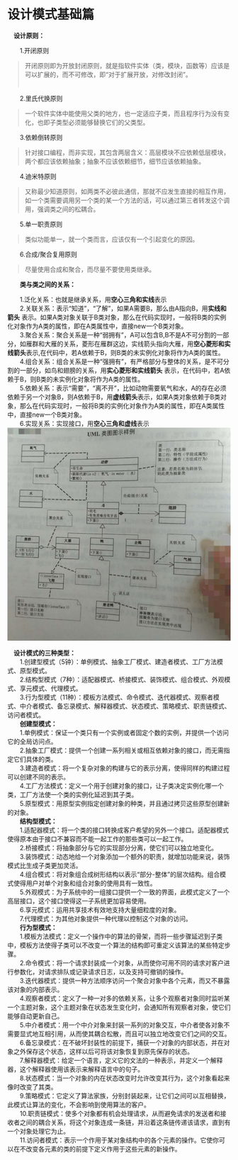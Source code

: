 ﻿# 设计模式基础篇 #

　**设计原则：**<br>

　　1.开闭原则　
> 开闭原则即为开放封闭原则，就是指软件实体（类，模块，函数等）应该是可以扩展的，而不可修改，即“对于扩展开放，对修改封闭”。<br>
　　

　　2.里氏代换原则
> 一个软件实体中能使用父类的地方，也一定适应子类，而且程序行为没有变化，也即子类型必须能够替换它们的父类型。<br>

　　3.依赖倒转原则
> 针对接口编程，而非实现，其包含两层含义：高层模块不应依赖低层模块，两个都应该依赖抽象；抽象不应该依赖细节，细节应该依赖抽象。

　　4.迪米特原则
> 又称最少知道原则，如两类不必彼此通信，那就不应发生直接的相互作用，如一个类需要调用另一个类的某一个方法的话，可以通过第三者转发这个调用，强调类之间的松耦合。<br>

　　5.单一职责原则
> 类似功能单一，就一个类而言，应该仅有一个引起变化的原因。<br>

　　6.合成/聚合复用原则
> 尽量使用合成和聚合，而尽量不要使用类继承。<br>

　　**类与类之间的关系：**<br>

　　1.泛化关系：也就是继承关系，用**空心三角和实线**表示<br>
　　2.关联关系：表示“知道”，“了解”，如果A需要B，那么由A指向B，用**实线和箭头** 表示。如果A类对象关联于B类对象，那么在代码实现时，一般将B类的实例化对象作为A类的属性，即在A类属性中，直接new一个B类对象。<br>
　　3.聚合关系：聚合关系是一种“弱拥有”，A可以包含B,B不是A不可分割的一部分，如雁群和大雁的关系，菱形在雁群这边，实线箭头指向大雁，用**空心菱形和实线箭头**表示,在代码中，若A依赖于B，则B类的未实例化对象将作为A类的属性。<br>
　　4.组合关系：组合关系是一种“强拥有”，有严格部分与整体的关系，是不可分割的一部分，如鸟和翅膀的关系，用**实心菱形和实线箭头** 表示，在代码中，若A依赖于B，则B类的未实例化对象将作为A类的属性。<br>
　　5.依赖关系：表示“需要”，“离不开”，比如动物需要氧气和水，A的存在必须依赖于另一个对象B，则A依赖于B，用**虚线箭头**表示，如果A类对象依赖于B类对象，那么在代码实现时，一般将B类的实例化对象作为A类的属性，即在A类属性中，直接new一个B类对象。<br>
　　6.实现关系：实现接口，用**空心三角和虚线**表示<br>
![](https://github.com/herodll/myblog/blob/master/designPattern/%E8%AE%BE%E8%AE%A1%E6%A8%A1%E5%BC%8F%E5%9F%BA%E7%A1%80%E7%AF%87/%E7%B1%BB%E4%B8%8E%E7%B1%BB%E5%85%B3%E7%B3%BB%E5%9B%BE.jpg)

　**设计模式的三种类型：**<br>
　　1.创建型模式（5钟）：单例模式、抽象工厂模式、建造者模式、工厂方法模式、原型模式。<br>
　　2.结构型模式（7种）：适配器模式、桥接模式、装饰模式、组合模式、外观模式、享元模式、代理模式。<br>
　　3.行为型模式（11种）：模板方法模式、命令模式、迭代器模式、观察者模式、中介者模式、备忘录模式、解释器模式、状态模式、策略模式、职责链模式、访问者模式。<br>
　　**创建型模式：**<br>
　　1.单例模式：保证一个类只有一个实例或者固定个数的实例，并提供一个访问它的全局访问点。<br>
　　2.抽象工厂模式：提供一个创建一系列相关或相互依赖对象的接口，而无需指定它们具体的类。<br>
　　3.建造者模式：将一个复杂对象的构建与它的表示分离，使得同样的构建过程可以创建不同的表示。<br>
　　4.工厂方法模式：定义一个用于创建对象的接口，让子类决定实例化哪一个类，工厂方法使一个类的实例化延迟到其子类。<br>
　　5.原型模式：用原型实例指定创建对象的种类，并且通过拷贝这些原型创建新的对象。<br>
　　**结构型模式：**<br>
　　1.适配器模式：将一个类的接口转换成客户希望的另外一个接口。适配器模式使得原本由于接口不兼容而不能一起工作的那些类可以一起工作。<br>
　　2.桥接模式：将抽象部分与它的实现部分分离，使它们可以独立地变化。<br>
　　3.装饰模式：动态地给一个对象添加一个额外的职责，就增加功能来说，装饰模式比生成子类更加灵活。<br>
　　4.组合模式：将对象组合成树形结构以表示“部分-整体”的层次结构。组合模式使得用户对单个对象和组合对象的使用具有一致性。<br>
　　5.外观模式：为子系统中的一组接口提供一个一致的界面，此模式定义了一个高层接口，这个接口使得这一子系统更加容易使用。<br>
　　6.享元模式：运用共享技术有效地支持大量细粒度的对象。<br>
　　7.代理模式：为其他对象提供一种代理以控制这个对象的访问。<br>
　　**行为型模式：**<br>
　　1.模板方法模式：定义一个操作中的算法的骨架，而将一些步骤延迟到子类中，模板方法使得子类可以不改变一个算法的结构即可重定义该算法的某些特定步骤。<br>
　　2.命令模式：将一个请求封装成一个对象，从而使你可用不同的请求对客户进行参数化，对请求排队或记录请求日志，以及支持可撤销的操作。<br>
　　3.迭代器模式：提供一种方法顺序访问一个聚合对象中各个元素，而又不暴露该对象的内部表示。<br>
　　4.观察者模式：定义了一种一对多的依赖关系，让多个观察者对象同时监听某一个主题对象，这个主题对象在状态发生变化时，会通知所有观察者对象，使它们能够自动更新自己。<br>
　　5.中介者模式：用一个中介对象来封装一系列的对象交互，中介者使各对象不需要显式地互相引用，从而使其耦合松散，而且可以独立地改变它们之间的交互。
　　6.备忘录模式：在不破坏封装性的前提下，捕获一个对象的内部状态，并在对象之外保存这个状态，这样以后可将该对象恢复到原先保存的状态。<br>
　　7.解释器模式：给定一个语言，定义它的文法的一种表示，并定义一个解释器，这个解释器使用该表示来解释语言中的句子。<br>
　　8.状态模式：当一个对象的内在状态改变时允许改变其行为，这个对象看起来像时改变了其类。<br>
　　9.策略模式：它定义了算法家族，分别封装起来，让它们之间可以互相替换，此模式让算法的变化，不会影响到使用算法的客户。<br>
　　10.职责链模式：使多个对象都有机会处理请求，从而避免请求的发送者和接收者之间的耦合关系，将这个对象连成一条链，并沿着这条链传递该请求，直到有一个对象处理它为止。<br>
　　11.访问者模式：表示一个作用于某对象结构中的各个元素的操作。它使你可以在不改变各元素的类的前提下定义作用于这些元素的新操作。

